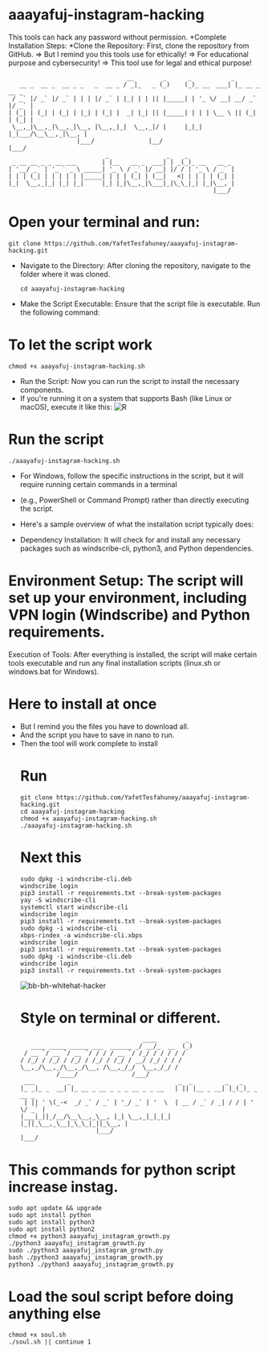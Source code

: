 # aaayafuj-instagram-hacking
This tools can hack any password without permission.
*Complete Installation Steps:
*Clone the Repository: First, clone the repository from GitHub.
=> But I remind you this tools use for ethically!
=> For educational purpose and cybersecurity! 
=> This tool use for legal and ethical purpose!

                                     __        _      _           _              
       __ _  __ _  __ _ _   _  __ _ / _|_   _ (_)    (_)_ __  ___| |_ __ _  __ _ 
     / _` |/ _` |/ _` | | | |/ _` | |_| | | || |_____| | '_ \/ __| __/ _` |/ _` |
    | (_| | (_| | (_| | |_| | (_| |  _| |_| || |_____| | | | \__ \ || (_| | (_| |
     \__,_|\__,_|\__,_|\__, |\__,_|_|  \__,_|/ |     |_|_| |_|___/\__\__,_|\__, |
                       |___/               |__/                            |___/ 
                               _                _    _             
     _ __ __ _ _ __ ___       | |__   __ _  ___| | _(_)_ __   __ _ 
    | '__/ _` | '_ ` _ \ _____| '_ \ / _` |/ __| |/ / | '_ \ / _` |
    | | | (_| | | | | | |_____| | | | (_| | (__|   <| | | | | (_| |
    |_|  \__,_|_| |_| |_|     |_| |_|\__,_|\___|_|\_\_|_| |_|\__, |
                                                             |___/ 


# Open your terminal and run:
    git clone https://github.com/YafetTesfahuney/aaayafuj-instagram-hacking.git
* Navigate to the Directory: After cloning the repository, navigate to the folder where it was cloned.

   
      cd aaayafuj-instagram-hacking
* Make the Script Executable: Ensure that the script file is executable. Run the following command:

# To let the script work
    chmod +x aaayafuj-instagram-hacking.sh
* Run the Script: Now you can run the script to install the necessary components.
* If you're running it on a system that supports Bash (like Linux or macOS), execute it like this:
![R](https://github.com/user-attachments/assets/79b144e6-b580-4e0a-bd48-0f7fc692438d)
# Run the script 
    ./aaayafuj-instagram-hacking.sh
* For Windows, follow the specific instructions in the script, but it will require running certain commands in a terminal
* (e.g., PowerShell or Command Prompt) rather than directly executing the script.

* Here's a sample overview of what the installation script typically does:
* Dependency Installation: It will check for and install any necessary packages such as windscribe-cli, python3, and Python dependencies.

# Environment Setup: The script will set up your environment, including VPN login (Windscribe) and Python requirements.

Execution of Tools: After everything is installed, the script will make certain tools executable and run any final installation scripts (linux.sh or windows.bat for Windows).

 # Here to install at once 
 * But I remind you the files you have to download all.
 * And the script you have to save in nano to run.
 * Then the tool will work complete to install
   # Run
       git clone https://github.com/YafetTesfahuney/aaayafuj-instagram-hacking.git
       cd aaayafuj-instagram-hacking
       chmod +x aaayafuj-instagram-hacking.sh
       ./aaayafuj-instagram-hacking.sh
   # Next this
       sudo dpkg -i windscribe-cli.deb
       windscribe login
       pip3 install -r requirements.txt --break-system-packages
       yay -S windscribe-cli
       systemctl start windscribe-cli
       windscribe login
       pip3 install -r requirements.txt --break-system-packages
       sudo dpkg -i windscribe-cli
       xbps-rindex -a windscribe-cli.xbps
       windscribe login
       pip3 install -r requirements.txt --break-system-packages
       sudo dpkg -i windscribe-cli.deb
       windscribe login
       pip3 install -r requirements.txt --break-system-packages
   ![bb-bh-whitehat-hacker](https://github.com/user-attachments/assets/b2388d4f-9ac8-45ba-87f9-1c4cc781b7f5)
   # Style on terminal or different.
                                         ____        _ 
          ____ _____ _____ ___  ______ _/ __/_  __  (_)
        / __ `/ __ `/ __ `/ / / / __ `/ /_/ / / / / / 
       / /_/ / /_/ / /_/ / /_/ / /_/ / __/ /_/ / / /  
       \__,_/\__,_/\__,_/\__, /\__,_/_/  \__,_/_/ /   
                 /____/               /___/    
        ___         _                              _  _         _   _           
       |_ _|_ _  __| |_ __ _ __ _ _ _ __ _ _ __   | || |__ _ __| |_(_)_ _  __ _ 
        | || ' \(_-<  _/ _` / _` | '_/ _` | '  \  | __ / _` / _| / / | ' \/ _` |
       |___|_||_/__/\__\__,_\__, |_| \__,_|_|_|_| |_||_\__,_\__|_\_\_|_||_\__, |
                            |___/                                         |___/ 

# This commands for python script increase instag.
    sudo apt update && upgrade
    sudo apt install python 
    sudo apt install python3
    sudo apt install python2
    chmod +x python3 aaayafuj_instagram_growth.py
    ./python3 aaayafuj_instagram_growth.py
    sudo ./python3 aaayafuj_instagram_growth.py
    bash ./python3 aaayafuj_instagram_growth.py
    python3 ./python3 aaayafuj_instagram_growth.py

# Load the soul script before doing anything else
    chmod +x soul.sh
    ./soul.sh || continue 1
